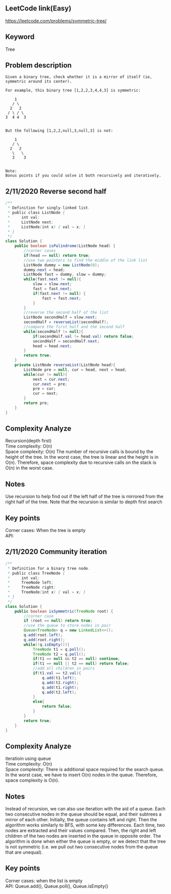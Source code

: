 ## LeetCode link(Easy)
https://leetcode.com/problems/symmetric-tree/

## Keyword
Tree

## Problem description
```
Given a binary tree, check whether it is a mirror of itself (ie, symmetric around its center).

For example, this binary tree [1,2,2,3,4,4,3] is symmetric:

    1
   / \
  2   2
 / \ / \
3  4 4  3
 

But the following [1,2,2,null,3,null,3] is not:

    1
   / \
  2   2
   \   \
   3    3
 

Note:
Bonus points if you could solve it both recursively and iteratively.
```
## 2/11/2020 Reverse second half

```java
/**
 * Definition for singly-linked list.
 * public class ListNode {
 *     int val;
 *     ListNode next;
 *     ListNode(int x) { val = x; }
 * }
 */
class Solution {
    public boolean isPalindrome(ListNode head) {
        //corner cases
        if(head == null) return true;
        //use two pointers to find the middle of the link list
        ListNode dummy = new ListNode(0);
        dummy.next = head;
        ListNode fast = dummy, slow = dummy;
        while(fast.next != null){
            slow = slow.next;
            fast = fast.next;
            if(fast.next != null) {
                fast = fast.next;
            }
        }
        //reverse the second half of the list
        ListNode secondHalf = slow.next;
        secondHalf = reverseList(secondHalf);
        //compare the first half and the second half
        while(secondHalf != null){
            if(secondHalf.val != head.val) return false;
            secondHalf = secondHalf.next;
            head = head.next;
        }
        return true;
    }
    private ListNode reverseList(ListNode head){
        ListNode pre = null, cur = head, next = head;
        while(cur != null){
            next = cur.next;
            cur.next = pre;
            pre = cur;
            cur = next;
        }
        return pre;
    }
}
```

## Complexity Analyze
Recursion(depth first)\
Time complexity: O(n) \
Space complexity: O(n) The number of recursive calls is bound by the height of the tree. In the worst case, the tree is linear and the height is in O(n). Therefore, space complexity due to recursive calls on the stack is O(n) in the worst case.

## Notes
Use recursion to help find out if the left half of the tree is mirrored from the right half of the tree. Note that the recursion is similar to depth first search

## Key points
Corner cases: When the tree is empty\
API:

## 2/11/2020 Community iteration

```java
/**
 * Definition for a binary tree node.
 * public class TreeNode {
 *     int val;
 *     TreeNode left;
 *     TreeNode right;
 *     TreeNode(int x) { val = x; }
 * }
 */
class Solution {
    public boolean isSymmetric(TreeNode root) {
        //corner case
        if (root == null) return true;
        //use the queue to store nodes in pair
        Queue<TreeNode> q = new LinkedList<>();
        q.add(root.left);
        q.add(root.right);
        while(!q.isEmpty()){
            TreeNode t1 = q.poll();
            TreeNode t2 = q.poll();
            if(t1 == null && t2 == null) continue;
            if(t1 == null || t2 == null) return false;
            //add all children in pairs
            if(t1.val == t2.val){
                q.add(t1.left);
                q.add(t2.right);
                q.add(t1.right);
                q.add(t2.left);
            }
            else{
                return false;
            }
        }
        return true;
    }
}
```

## Complexity Analyze
iteratioin using queue\
Time complexity: O(n)\
Space complexity: There is additional space required for the search queue. In the worst case, we have to insert O(n) nodes in the queue. Therefore, space complexity is O(n).

## Notes
Instead of recursion, we can also use iteration with the aid of a queue. Each two consecutive nodes in the queue should be equal, and their subtrees a mirror of each other. Initially, the queue contains left and right. Then the algorithm works similarly to BFS, with some key differences. Each time, two nodes are extracted and their values compared. Then, the right and left children of the two nodes are inserted in the queue in opposite order. The algorithm is done when either the queue is empty, or we detect that the tree is not symmetric (i.e. we pull out two consecutive nodes from the queue that are unequal).

## Key points
Corner cases: when the list is empty\
API: Queue.add(), Queue.poll(), Queue.isEmpty()